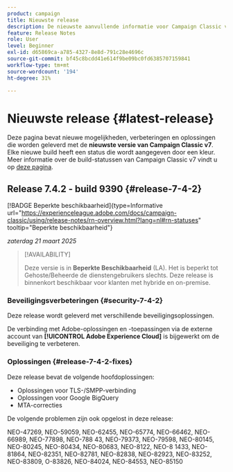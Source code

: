 ```yaml
---
product: campaign
title: Nieuwste release
description: De nieuwste aanvullende informatie voor Campaign Classic v7
feature: Release Notes
role: User
level: Beginner
exl-id: d65869ca-a785-4327-8e8d-791c28e4696c
source-git-commit: bf45c8bcdd41e614f9be09bc0fd6385707159841
workflow-type: tm+mt
source-wordcount: '194'
ht-degree: 31%

---
```


# Nieuwste release {#latest-release}

Deze pagina bevat nieuwe mogelijkheden, verbeteringen en oplossingen die worden geleverd met de **nieuwste versie van Campaign Classic v7**. Elke nieuwe build heeft een status die wordt aangegeven door een kleur. Meer informatie over de build-statussen van Campaign Classic v7 vindt u op [deze pagina](rn-overview.md).

## Release 7.4.2 - build 9390 {#release-7-4-2}

[!BADGE Beperkte beschikbaarheid]{type=Informative url="https://experienceleague.adobe.com/docs/campaign-classic/using/release-notes/rn-overview.html?lang=nl#rn-statuses" tooltip="Beperkte beschikbaarheid"}

_zaterdag 21 maart 2025_

>[!AVAILABILITY]
>
>Deze versie is in **Beperkte Beschikbaarheid** (LA). Het is beperkt tot Gehoste/Beheerde de dienstengebruikers slechts. Deze release is binnenkort beschikbaar voor klanten met hybride en on-premise.

<!--
### Compatibility updates {#comp-7-4-2}

This release comes with the following compatibility updates:

* JQuery library update: fixes multiple UI issues (reports, web apps)
* PostgreSQL 15 and 16

-->

### Beveiligingsverbeteringen {#security-7-4-2}

Deze release wordt geleverd met verschillende beveiligingsoplossingen.

De verbinding met Adobe-oplossingen en -toepassingen via de externe account van **[!UICONTROL Adobe Experience Cloud]** is bijgewerkt om de beveiliging te verbeteren.

### Oplossingen {#release-7-4-2-fixes}

Deze release bevat de volgende hoofdoplossingen:

* Oplossingen voor TLS-/SMPP-verbinding
* Oplossingen voor Google BigQuery
* MTA-correcties

De volgende problemen zijn ook opgelost in deze release:

NEO-47269, NEO-59059, NEO-62455, NEO-65774, NEO-66462, NEO-66989, NEO-77898, NEO-788 43, NEO-79373, NEO-79598, NEO-80145, NEO-80245, NEO-80434, NEO-80683, NEO-8122, NEO-8 1433, NEO-81864, NEO-82351, NEO-82781, NEO-82838, NEO-82923, NEO-83252, NEO-83809, O-83826, NEO-84024, NEO-84553, NEO-85150

